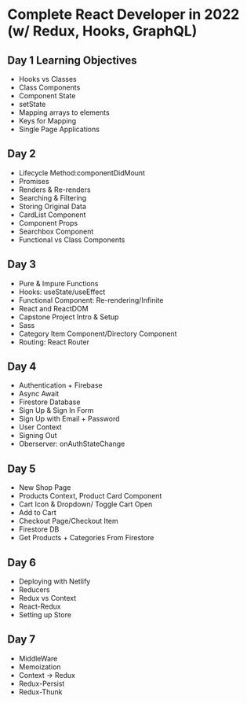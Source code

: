 # Complete React Developer in 2022 (w/ Redux, Hooks, GraphQL)
## Day 1 Learning Objectives
- Hooks vs Classes
- Class Components
- Component State
- setState
- Mapping arrays to elements
- Keys for Mapping
- Single Page Applications

## Day 2 
- Lifecycle Method:componentDidMount
- Promises
- Renders & Re-renders
- Searching & Filtering
- Storing Original Data
- CardList Component
- Component Props
- Searchbox Component
- Functional vs Class Components

## Day 3
- Pure & Impure Functions
- Hooks: useState/useEffect
- Functional Component: Re-rendering/Infinite
- React and ReactDOM
- Capstone Project Intro & Setup
- Sass
- Category Item Component/Directory Component
- Routing: React Router
  
## Day 4
- Authentication + Firebase
- Async Await
- Firestore Database
- Sign Up & Sign In Form
- Sign Up with Email + Password
- User Context
- Signing Out
- Oberserver: onAuthStateChange
  
## Day 5
- New Shop Page 
- Products Context, Product Card Component
- Cart Icon & Dropdown/ Toggle Cart Open
- Add to Cart
- Checkout Page/Checkout Item
- Firestore DB 
- Get Products + Categories From Firestore
  
## Day 6
- Deploying with Netlify
- Reducers
- Redux vs Context
- React-Redux
- Setting up Store

## Day 7 
- MiddleWare
- Memoization
- Context -> Redux
- Redux-Persist
- Redux-Thunk